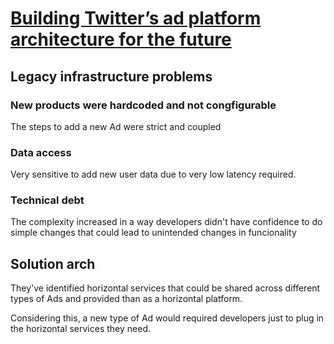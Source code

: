 # [Building Twitter’s ad platform architecture for the future](https://blog.twitter.com/engineering/en_us/topics/infrastructure/2020/building-twitters-ad-platform-architecture-for-the-future)

## Legacy infrastructure problems

### New products were hardcoded and not congfigurable
The steps to add a new Ad were strict and coupled

### Data access 
Very sensitive to add new user data due to very low latency required.

### Technical debt
The complexity increased in a way developers didn't have confidence to do simple changes that could lead to unintended changes in funcionality

## Solution arch

They've identified horizontal services that could be shared across different types of Ads and provided than as a horizontal platform.

Considering this, a new type of Ad would required developers just to plug in the horizontal services they need.

